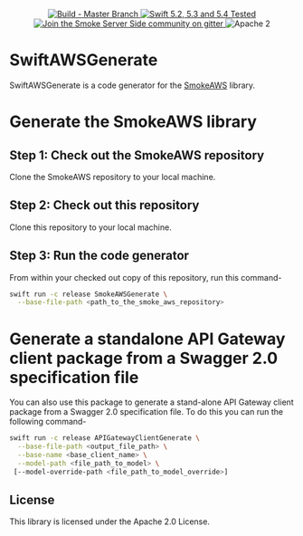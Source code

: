 <p align="center">
<a href="https://travis-ci.com/amzn/smoke-aws-generate">
<img src="https://travis-ci.com/amzn/smoke-aws-generate.svg?branch=master" alt="Build - Master Branch">
</a>
<a href="http://swift.org">
<img src="https://img.shields.io/badge/swift-5.2|5.3|5.4-orange.svg?style=flat" alt="Swift 5.2, 5.3 and 5.4 Tested">
</a>
<a href="https://gitter.im/SmokeServerSide">
<img src="https://img.shields.io/badge/chat-on%20gitter-ee115e.svg?style=flat" alt="Join the Smoke Server Side community on gitter">
</a>
<img src="https://img.shields.io/badge/license-Apache2-blue.svg?style=flat" alt="Apache 2">
</p>

# SwiftAWSGenerate

SwiftAWSGenerate is a code generator for the [SmokeAWS](https://github.com/amzn/smoke-aws) library.

# Generate the SmokeAWS library

## Step 1: Check out the SmokeAWS repository

Clone the SmokeAWS repository to your local machine.

## Step 2: Check out this repository

Clone this repository to your local machine.

## Step 3: Run the code generator

From within your checked out copy of this repository, run this command-

```bash
swift run -c release SmokeAWSGenerate \
  --base-file-path <path_to_the_smoke_aws_repository>
```

# Generate a standalone API Gateway client package from a Swagger 2.0 specification file

You can also use this package to generate a stand-alone API Gateway client package from a Swagger 2.0 specification file. To do this
you can run the following command-

```bash
swift run -c release APIGatewayClientGenerate \
  --base-file-path <output_file_path> \
  --base-name <base_client_name> \
  --model-path <file_path_to_model> \
 [--model-override-path <file_path_to_model_override>]
```

## License

This library is licensed under the Apache 2.0 License.
